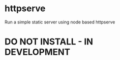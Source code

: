 # httpserve
Run a simple static server using node based httpserve

# DO NOT INSTALL - IN DEVELOPMENT